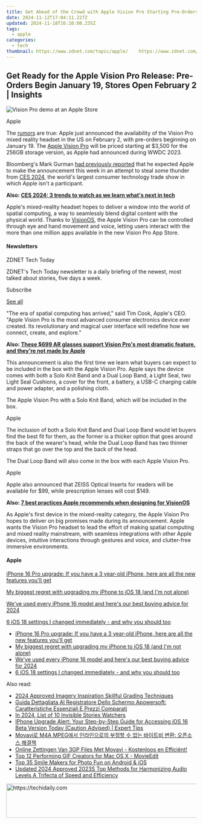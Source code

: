 ```yaml
---
title: Get Ahead of the Crowd with Apple Vision Pro Starting Pre-Orders January 19, In-Store Arrival Feb 2 | Latest Info via ZDNet
date: 2024-11-12T17:04:11.227Z
updated: 2024-11-18T16:10:08.235Z
tags:
  - apple
categories:
  - tech
thumbnail: https://www.zdnet.com/topic/apple/    https://www.zdnet.com/a/img/resize/9395d2f67e7d175ff978d4c68136d35463f55059/2023/12/20/5a4e07db-97aa-43ec-b123-e170ed6c16be/77e90237-7c03-4f69-953f-2cc91a249160-2880x1620.jpg?width=170&height=96&fit=crop&auto=webp
---
```


## Get Ready for the Apple Vision Pro Release: Pre-Orders Begin January 19, Stores Open February 2 | Insights

![Vision Pro demo at an Apple Store](https://www.zdnet.com/a/img/resize/ccf7252b549738d6070f5231024fa00e1eac0389/2023/12/20/5a4e07db-97aa-43ec-b123-e170ed6c16be/77e90237-7c03-4f69-953f-2cc91a249160-2880x1620.jpg?auto=webp&width=1280)

Apple

The [rumors](https://www.zdnet.com/article/apples-vision-pro-may-launch-in-february-with-its-most-sophisticated-buying-process-yet/) are true: Apple just announced the availability of the Vision Pro mixed reality headset in the US on February 2, with pre-orders beginning on January 19\. The [Apple Vision Pro](https://www.zdnet.com/article/apple-vision-pro-first-take-3-reasons-this-changes-everything/) will be priced starting at $3,500 for the 256GB storage version, as Apple had announced during WWDC 2023\. 

Bloomberg's Mark Gurman [had previously reported](https://www.zdnet.com/article/apple-expected-to-make-a-big-vision-pro-announcement-any-minute-now/) that he expected Apple to make the announcement this week in an attempt to steal some thunder from [CES 2024](https://www.zdnet.com/collection/ces-2024-whats-next-in-tech/), the world's largest consumer technology trade show in which Apple isn't a participant. 

**Also: [CES 2024: 3 trends to watch as we learn what's next in tech](https://www.zdnet.com/article/ces-2024-3-trends-to-watch/)**

Apple's mixed-reality headset hopes to deliver a window into the world of spatial computing, a way to seamlessly blend digital content with the physical world. Thanks to [VisionOS](https://www.zdnet.com/article/inside-visionos-17-things-developers-need-to-know-right-now/), the Apple Vision Pro can be controlled through eye and hand movement and voice, letting users interact with the more than one million apps available in the new Vision Pro App Store. 

#### Newsletters

ZDNET Tech Today

ZDNET's Tech Today newsletter is a daily briefing of the newest, most talked about stories, five days a week.

 Subscribe

[See all](https://www.zdnet.com/newsletters/)

"The era of spatial computing has arrived," said Tim Cook, Apple's CEO. "Apple Vision Pro is the most advanced consumer electronics device ever created. Its revolutionary and magical user interface will redefine how we connect, create, and explore."

**Also: [These $699 AR glasses support Vision Pro's most dramatic feature, and they're not made by Apple](https://www.zdnet.com/article/these-699-ar-glasses-support-vision-pros-most-dramatic-feature-and-theyre-not-made-by-apple/)**

This announcement is also the first time we learn what buyers can expect to be included in the box with the Apple Vision Pro. Apple says the device comes with both a Solo Knit Band and a Dual Loop Band, a Light Seal, two Light Seal Cushions, a cover for the front, a battery, a USB-C charging cable and power adapter, and a polishing cloth. 

The Apple Vision Pro with a Solo Knit Band, which will be included in the box. 

Apple

The inclusion of both a Solo Knit Band and Dual Loop Band would let buyers find the best fit for them, as the former is a thicker option that goes around the back of the wearer's head, while the Dual Loop Band has two thinner straps that go over the top and the back of the head.

The Dual Loop Band will also come in the box with each Apple Vision Pro.

Apple

Apple also announced that ZEISS Optical Inserts for readers will be available for $99, while prescription lenses will cost $149\. 

**Also: [7 best practices Apple recommends when designing for VisionOS](https://www.zdnet.com/article/7-best-practices-apple-recommends-when-designing-for-visionos/)**

As Apple's first device in the mixed-reality category, the Apple Vision Pro hopes to deliver on big promises made during its announcement. Apple wants the Vision Pro headset to lead the effort of making spatial computing and mixed reality mainstream, with seamless integrations with other Apple devices, intuitive interactions through gestures and voice, and clutter-free immersive environments. 

#### Apple

[iPhone 16 Pro upgrade: If you have a 3 year-old iPhone, here are all the new features you'll get](https://www.zdnet.com/article/iphone-16-pro-and-pro-max-hands-on/ "iPhone 16 Pro upgrade: If you have a 3 year-old iPhone, here are all the new features you'll get")

[My biggest regret with upgrading my iPhone to iOS 18 (and I'm not alone)](https://www.zdnet.com/article/my-biggest-regret-with-upgrading-my-iphone-to-ios-18-and-im-not-alone/ "My biggest regret with upgrading my iPhone to iOS 18 (and I'm not alone)")

[We've used every iPhone 16 model and here's our best buying advice for 2024](https://www.zdnet.com/article/iphone-16-pro-max-buying-advice-2024/ "We've used every iPhone 16 model and here's our best buying advice for 2024")

[6 iOS 18 settings I changed immediately - and why you should too](https://www.zdnet.com/article/6-ios-18-settings-i-changed-immediately-and-why-you-should-too/ "6 iOS 18 settings I changed immediately - and why you should too")

* [iPhone 16 Pro upgrade: If you have a 3 year-old iPhone, here are all the new features you'll get](https://www.zdnet.com/article/iphone-16-pro-and-pro-max-hands-on/ "iPhone 16 Pro upgrade: If you have a 3 year-old iPhone, here are all the new features you'll get")
* [My biggest regret with upgrading my iPhone to iOS 18 (and I'm not alone)](https://www.zdnet.com/article/my-biggest-regret-with-upgrading-my-iphone-to-ios-18-and-im-not-alone/ "My biggest regret with upgrading my iPhone to iOS 18 (and I'm not alone)")
* [We've used every iPhone 16 model and here's our best buying advice for 2024](https://www.zdnet.com/article/iphone-16-pro-max-buying-advice-2024/ "We've used every iPhone 16 model and here's our best buying advice for 2024")
* [6 iOS 18 settings I changed immediately - and why you should too](https://www.zdnet.com/article/6-ios-18-settings-i-changed-immediately-and-why-you-should-too/ "6 iOS 18 settings I changed immediately - and why you should too")

<ins class="adsbygoogle"
     style="display:block"
     data-ad-format="autorelaxed"
     data-ad-client="ca-pub-7571918770474297"
     data-ad-slot="1223367746"></ins>

<ins class="adsbygoogle"
     style="display:block"
     data-ad-client="ca-pub-7571918770474297"
     data-ad-slot="8358498916"
     data-ad-format="auto"
     data-full-width-responsive="true"></ins>

<span class="atpl-alsoreadstyle">Also read:</span>
<div><ul>
<li><a href="https://some-techniques.techidaily.com/2024-approved-imagery-inspiration-skillful-grading-techniques/"><u>2024 Approved Imagery Inspiration Skillful Grading Techniques</u></a></li>
<li><a href="https://techtrends.techidaily.com/guida-dettagliata-al-registratore-dello-schermo-apowersoft-caratteristiche-essenziali-e-prezzi-comparati/"><u>Guida Dettagliata Al Registratore Dello Schermo Apowersoft: Caratteristiche Essenziali E Prezzi Comparati</u></a></li>
<li><a href="https://instagram-video-recordings.techidaily.com/in-2024-list-of-10-invisible-stories-watchers/"><u>In 2024, List of 10 Invisible Stories Watchers</u></a></li>
<li><a href="https://techno-recovery.techidaily.com/iphone-upgrade-alert-your-step-by-step-guide-for-accessing-ios-16-beta-version-today-caution-advised-expert-tips/"><u>IPhone Upgrade Alert: Your Step-by-Step Guide for Accessing iOS 16 Beta Version Today (Caution Advised) | Expert Tips</u></a></li>
<li><a href="https://techtrends.techidaily.com/movavi-m4a-mpeg/"><u>Movavi로 M4A MPEG에서 인라인으로의 부정할 수 없는 바이트비 변환: 오픈소스 해결책</u></a></li>
<li><a href="https://techtrends.techidaily.com/online-zettingen-van-3gp-files-met-movavi-kostenloos-en-efficient/"><u>Online Zettingen Van 3GP Files Met Movavi - Kostenloos en Efficiënt!</u></a></li>
<li><a href="https://techtrends.techidaily.com/top-12-performing-gif-creators-for-mac-os-x-movieedit/"><u>Top 12 Performing GIF Creators for Mac OS X - MovieEdit</u></a></li>
<li><a href="https://extra-hints.techidaily.com/top-35-smile-makers-for-photo-fun-on-android-and-ios/"><u>Top 35 Smile Makers for Photo Fun on Android & iOS</u></a></li>
<li><a href="https://audio-shaping.techidaily.com/updated-2024-approved-2023s-top-methods-for-harmonizing-audio-levels-a-trifecta-of-speed-and-efficiency/"><u>Updated 2024 Approved 2023S Top Methods for Harmonizing Audio Levels A Trifecta of Speed and Efficiency</u></a></li>
</ul></div>

<!-- affiliate ads begin -->
<a href="https://appsumo.8odi.net/c/5597632/2137378/7443" target="_top" id="2137378">
  <img src="//a.impactradius-go.com/display-ad/7443-2137378" border="0" alt="https://techidaily.com" width="600" height="90"/>
</a>
<img height="0" width="0" src="https://appsumo.8odi.net/i/5597632/2137378/7443" style="position:absolute;visibility:hidden;" border="0" />
<!-- affiliate ads end -->

